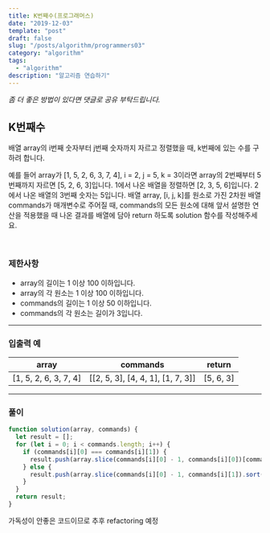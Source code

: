 ```yaml
---
title: K번째수(프로그래머스)
date: "2019-12-03"
template: "post"
draft: false
slug: "/posts/algorithm/programmers03"
category: "algorithm"
tags:
  - "algorithm"
description: "알고리즘 연습하기"
---
```

<span class="notice">
  <em>좀 더 좋은 방법이 있다면 댓글로 공유 부탁드립니다.</em>
</span>

## K번째수
배열 array의 i번째 숫자부터 j번째 숫자까지 자르고 정렬했을 때, k번째에 있는 수를 구하려 합니다.

예를 들어 array가 [1, 5, 2, 6, 3, 7, 4], i = 2, j = 5, k = 3이라면 array의 2번째부터 5번째까지 자르면 [5, 2, 6, 3]입니다. 1에서 나온 배열을 정렬하면 [2, 3, 5, 6]입니다. 2에서 나온 배열의 3번째 숫자는 5입니다. 배열 array, [i, j, k]를 원소로 가진 2차원 배열 commands가 매개변수로 주어질 때, commands의 모든 원소에 대해 앞서 설명한 연산을 적용했을 때 나온 결과를 배열에 담아 return 하도록 solution 함수를 작성해주세요.

<br>

### 제한사항
- array의 길이는 1 이상 100 이하입니다.
- array의 각 원소는 1 이상 100 이하입니다.
- commands의 길이는 1 이상 50 이하입니다.
- commands의 각 원소는 길이가 3입니다.

<hr class="sub" />

### 입출력 예

<article class="board-tbl">

| array                 | commands                          | return    |
| --------------------- | --------------------------------- | --------- |
| [1, 5, 2, 6, 3, 7, 4] | [[2, 5, 3], [4, 4, 1], [1, 7, 3]] | [5, 6, 3] |

</article>

<hr class="sub" />

### 풀이

``` javascript
function solution(array, commands) {
  let result = [];
  for (let i = 0; i < commands.length; i++) {
    if (commands[i][0] === commands[i][1]) {
      result.push(array.slice(commands[i][0] - 1, commands[i][0])[commands[i][2]-1]);
    } else {
      result.push(array.slice(commands[i][0] - 1, commands[i][1]).sort((a, b) => a - b)[commands[i][2]-1]);
    }
  }
  return result;
}
```

가독성이 안좋은 코드이므로 추후 refactoring 예정

<br>
<br>
<br>
<br>
<br>